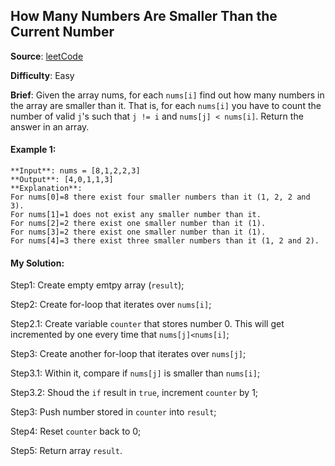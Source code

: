 ## How Many Numbers Are Smaller Than the Current Number

**Source**: [leetCode](https://leetcode.com/problems/how-many-numbers-are-smaller-than-the-current-number/)

**Difficulty**: Easy

**Brief**:
Given the array nums, for each ```nums[i]``` find out how many numbers in the array are smaller than it. That is, for each ```nums[i]``` you have to count the number of valid ```j```'s such that ```j != i``` and ```nums[j] < nums[i]```.
Return the answer in an array.


#### Example 1:
```
**Input**: nums = [8,1,2,2,3]
**Output**: [4,0,1,1,3]
**Explanation**: 
For nums[0]=8 there exist four smaller numbers than it (1, 2, 2 and 3). 
For nums[1]=1 does not exist any smaller number than it.
For nums[2]=2 there exist one smaller number than it (1). 
For nums[3]=2 there exist one smaller number than it (1). 
For nums[4]=3 there exist three smaller numbers than it (1, 2 and 2).
```


#### My Solution:

Step1: Create empty emtpy array (```result```);

Step2: Create for-loop that iterates over ```nums[i]```;

Step2.1: Create variable ```counter``` that stores number 0. This will get incremented by one every time that ```nums[j]<nums[i]```;

Step3: Create another for-loop that iterates over ```nums[j]```;

Step3.1: Within it, compare if ```nums[j]``` is smaller than ```nums[i]```;

Step3.2: Shoud the ```if``` result in ```true```, increment ```counter``` by 1;

Step3: Push number stored in ```counter``` into ```result```;

Step4: Reset ```counter``` back to 0;

Step5: Return array ```result```.
